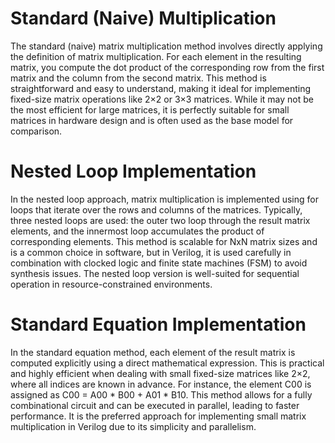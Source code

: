 # Standard (Naive) Multiplication
The standard (naive) matrix multiplication method involves directly applying the definition of matrix multiplication. For each element in the resulting matrix, you compute the dot product of the corresponding row from the first matrix and the column from the second matrix. This method is straightforward and easy to understand, making it ideal for implementing fixed-size matrix operations like 2×2 or 3×3 matrices. While it may not be the most efficient for large matrices, it is perfectly suitable for small matrices in hardware design and is often used as the base model for comparison.

# Nested Loop Implementation 
In the nested loop approach, matrix multiplication is implemented using for loops that iterate over the rows and columns of the matrices. Typically, three nested loops are used: the outer two loop through the result matrix elements, and the innermost loop accumulates the product of corresponding elements. This method is scalable for NxN matrix sizes and is a common choice in software, but in Verilog, it is used carefully in combination with clocked logic and finite state machines (FSM) to avoid synthesis issues. The nested loop version is well-suited for sequential operation in resource-constrained environments.

# Standard Equation Implementation 
In the standard equation method, each element of the result matrix is computed explicitly using a direct mathematical expression. This is practical and highly efficient when dealing with small fixed-size matrices like 2×2, where all indices are known in advance. For instance, the element C00 is assigned as C00 = A00 * B00 + A01 * B10. This method allows for a fully combinational circuit and can be executed in parallel, leading to faster performance. It is the preferred approach for implementing small matrix multiplication in Verilog due to its simplicity and parallelism.
